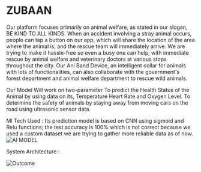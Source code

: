# ZUBAAN

Our platform focuses primarily on animal welfare, as stated in our slogan, BE KIND TO ALL KINDS. When an accident involving a stray animal occurs, people can tap a button on our app, which will share the location of the area where the animal is, and the rescue team will immediately arrive. We are trying to make it hassle-free so even a busy one can help, with immediate rescue by animal welfare and veterinary doctors at various stops throughout the city. Our Ani Band Device, an intelligent collar for animals with lots of functionalities, can also collaborate with the government's forest department and animal welfare department to rescue wild animals. 


Our Model Will work on two-parameter 
To predict the Health Status of the Animal by using data on its, Temperature Heart Rate and Oxygen Level.
To determine the safety of animals by staying away from moving cars on the road using ultrasonic sensor data. 

Ml Tech Used :
Its prediction model is based on CNN using sigmoid and Relu functions; the test accuracy is 100% which is not correct because we used a custom dataset we are trying to gather more reliable data as of now.
![AI MODEL](https://user-images.githubusercontent.com/81157736/204731416-e288299d-0453-4d96-b7d5-17b4fa492a84.png)


System Architecture : 


![Outcome](https://user-images.githubusercontent.com/81157736/204731608-dab08348-06b4-4d59-981a-f514128ab108.png)

